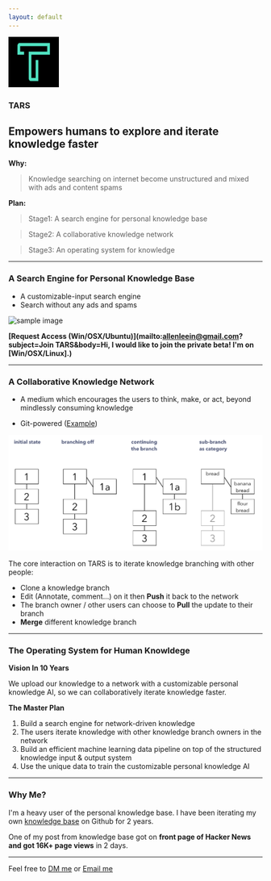```yaml
---
layout: default
---
```


<img src="images/tars.png" alt="sample image" width="100" height="100">


### TARS

## Empowers humans to explore and iterate knowledge faster

**Why:**

> Knowledge searching on internet become unstructured and mixed with ads and content spams

**Plan:**

> Stage1: A search engine for personal knowledge base

> Stage2: A collaborative knowledge network

> Stage3: An operating system for knowledge

---

### A Search Engine for Personal Knowledge Base

- A customizable-input search engine
- Search without any ads and spams


<img src="images/search.gif" alt="sample image" width="600" height="350">

**[Request Access (Win/OSX/Ubuntu)](mailto:allenleein@gmail.com?subject=Join TARS&body=Hi, I would like to join the private beta! I'm on [Win/OSX/Linux].)**


---

### A Collaborative Knowledge Network

- A medium which encourages the users to think, make, or act, beyond mindlessly consuming knowledge

- Git-powered ([Example](https://github.com/allenleein/knowledge-base))

<img src="images/folgezettel.png" alt="sample image">

The core interaction on TARS is to iterate knowledge branching with other people:

- Clone a knowledge branch 
- Edit (Annotate, comment...) on it then **Push** it back to the network
- The branch owner / other users can choose to **Pull** the update to their branch
- **Merge** different knowledge branch


---

### The Operating System for Human Knowldege

**Vision In 10 Years**

We upload our knowledge to a network with a customizable personal knowledge AI, so we can collaboratively iterate knowledge faster.

**The Master Plan**

1. Build a search engine for network-driven knowledge
2. The users iterate knowledge with other knowledge branch owners in the network
3. Build an efficient machine learning data pipeline on top of the structured knowledge input & output system 
4. Use the unique data to train the customizable personal knowledge AI

---

### Why Me?

I'm a heavy user of the personal knowledge base. I have been iterating my own [knowledge base](https://github.com/allenleein/knowledge-base) on Github for 2 years.

One of my post from knowledge base got on **front page of Hacker News and got 16K+ page views** in 2 days.

---

Feel free to [DM me](https://twitter.com/allenleein) or [Email me](mailto:allenleein@gmail.com)

